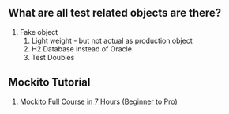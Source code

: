 ## What are all test related objects are there?
1. Fake object
   1. Light weight - but not actual as production object
   2. H2 Database instead of Oracle
   3. Test Doubles

## Mockito Tutorial
1. [Mockito Full Course in 7 Hours (Beginner to Pro)](https://github.com/dinesh-varyani/mockito)